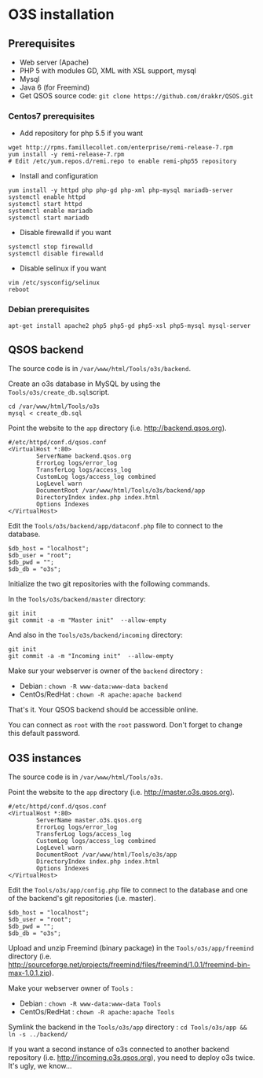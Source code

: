 # O3S installation

## Prerequisites

* Web server (Apache)
* PHP 5 with modules GD, XML with XSL support, mysql
* Mysql
* Java 6 (for Freemind)
* Get QSOS source code: `git clone https://github.com/drakkr/QSOS.git`

### Centos7 prerequisites

* Add repository for php 5.5 if you want
```
wget http://rpms.famillecollet.com/enterprise/remi-release-7.rpm
yum install -y remi-release-7.rpm
# Edit /etc/yum.repos.d/remi.repo to enable remi-php55 repository
```

* Install and configuration
```
yum install -y httpd php php-gd php-xml php-mysql mariadb-server
systemctl enable httpd
systemctl start httpd
systemctl enable mariadb
systemctl start mariadb
```

* Disable firewalld if you want 
```
systemctl stop firewalld
systemctl disable firewalld
```

* Disable selinux if you want
```
vim /etc/sysconfig/selinux
reboot
```

### Debian prerequisites

```
apt-get install apache2 php5 php5-gd php5-xsl php5-mysql mysql-server
```

## QSOS backend

The source code is in `/var/www/html/Tools/o3s/backend`.

Create an o3s database in MySQL by using the `Tools/o3s/create_db.sql`script.
```
cd /var/www/html/Tools/o3s
mysql < create_db.sql
```

Point the website to the `app` directory (i.e. http://backend.qsos.org).

```
#/etc/httpd/conf.d/qsos.conf
<VirtualHost *:80>
        ServerName backend.qsos.org
        ErrorLog logs/error_log
        TransferLog logs/access_log
        CustomLog logs/access_log combined
        LogLevel warn
        DocumentRoot /var/www/html/Tools/o3s/backend/app
        DirectoryIndex index.php index.html
        Options Indexes
</VirtualHost>
```

Edit the `Tools/o3s/backend/app/dataconf.php` file to connect to the database.
```
$db_host = "localhost";
$db_user = "root";
$db_pwd = "";
$db_db = "o3s";
```

Initialize the two git repositories with the following commands.

In the `Tools/o3s/backend/master` directory:

```
git init
git commit -a -m "Master init"  --allow-empty
```

And also in the `Tools/o3s/backend/incoming` directory:

```
git init
git commit -a -m "Incoming init"  --allow-empty
```


Make sur your webserver is owner of the `backend` directory :
* Debian : `chown -R www-data:www-data backend`
* CentOs/RedHat : `chown -R apache:apache backend`

That's it. Your QSOS backend should be accessible online.

You can connect as `root` with the `root` password. Don't forget to change this default password.

## O3S instances

The source code is in `/var/www/html/Tools/o3s`.

Point the website to the `app` directory (i.e. http://master.o3s.qsos.org).

```
#/etc/httpd/conf.d/qsos.conf
<VirtualHost *:80>
        ServerName master.o3s.qsos.org
        ErrorLog logs/error_log
        TransferLog logs/access_log
        CustomLog logs/access_log combined
        LogLevel warn
        DocumentRoot /var/www/html/Tools/o3s/app
        DirectoryIndex index.php index.html
        Options Indexes
</VirtualHost>
```

Edit the `Tools/o3s/app/config.php` file to connect to the database and one of the backend's git repositories (i.e. master).

```
$db_host = "localhost";
$db_user = "root";
$db_pwd = "";
$db_db = "o3s";
```

Upload and unzip Freemind (binary package) in the `Tools/o3s/app/freemind` directory (i.e. http://sourceforge.net/projects/freemind/files/freemind/1.0.1/freemind-bin-max-1.0.1.zip). 

Make your webserver owner of `Tools` :
* Debian : `chown -R www-data:www-data Tools`
* CentOs/RedHat : `chown -R apache:apache Tools`

Symlink the backend in the `Tools/o3s/app` directory : `cd Tools/o3s/app && ln -s ../backend/`

If you want a second instance of o3s connected to another backend repository (i.e. http://incoming.o3s.qsos.org), you need to deploy o3s twice. It's ugly, we know...

